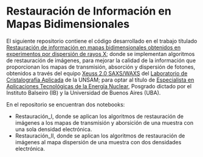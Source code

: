 # Restauración de Información en Mapas Bidimensionales

El siguiente repositorio contiene el código desarrollado en el trabajo títulado [Restauración de información en mapas bidimensionales obtenidos en experimentos por dispersión de rayos X](https://campi.cab.cnea.gov.ar/opacmarc/cgi-bin/wxis?IsisScript=xis/opac.xis&task=BIB-RECORD&db=Falicov&curr=1&total=3&cid=filekmGdi0); donde se implementan algoritmos de restauración de imágenes, para mejorar la calidad de la información que proporcionan los mapas de transmisión, absorción y dispersión de fotones, obtenidos a través del equipo
[Xeuss 2.0 SAXS/WAXS](https://www.xenocs.com/xenocs-saxs-waxs-instrument-at-the-national-university-of-san-martin/) del [Laboratorio de Cristalografía Aplicada](https://iteca.conicet.gov.ar/laboratorio-de-cristalografia-aplicada-lca/) de la UNSAM; para optar al título de [Especialista en Aplicaciones Tecnológicas de la Energía Nuclear](https://www.ib.edu.ar/academicas/ceaten.html), Posgrado dictado por el Instituto Balseiro (IB) y la Universidad de Buenos Aires (UBA). 

En el repositorio se encuentran dos notebooks:
- Restauración_I, donde se aplican los algoritmos de restauración de imágenes a los mapas de transmisión y aborsición de una muestra con una sola densidad electrónica.
- Restauración_II, donde se aplican los algoritmos de restauración de imágenes al mapa dispersión de una muestra con dos densidades electrónica.
